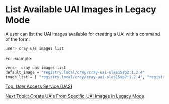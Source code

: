# List Available UAI Images in Legacy Mode

A user can list the UAI images available for creating a UAI with a command of the form:

```bash
user> cray uas images list
```

For example:

```bash
vers>  cray uas images list
default_image = "registry.local/cray/cray-uai-sles15sp2:1.2.4"
image_list = [ "registry.local/cray/cray-uai-sles15sp2:1.2.4", "registry.local/cray/cray-uai-sanity-test:1.2.4", "registry.local/cray/cray-uai-broker:1.2.4",]
```

[Top: User Access Service (UAS)](index.md)

[Next Topic: Create UAIs From Specific UAI Images in Legacy Mode](Create_UAIs_From_Specific_UAI_Images_in_Legacy_Mode.md)
